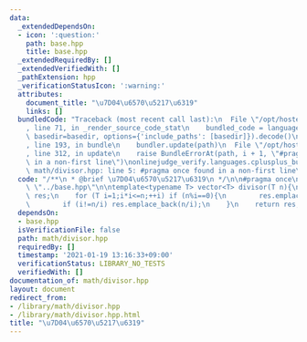 ```yaml
---
data:
  _extendedDependsOn:
  - icon: ':question:'
    path: base.hpp
    title: base.hpp
  _extendedRequiredBy: []
  _extendedVerifiedWith: []
  _pathExtension: hpp
  _verificationStatusIcon: ':warning:'
  attributes:
    document_title: "\u7D04\u6570\u5217\u6319"
    links: []
  bundledCode: "Traceback (most recent call last):\n  File \"/opt/hostedtoolcache/Python/3.9.1/x64/lib/python3.9/site-packages/onlinejudge_verify/documentation/build.py\"\
    , line 71, in _render_source_code_stat\n    bundled_code = language.bundle(stat.path,\
    \ basedir=basedir, options={'include_paths': [basedir]}).decode()\n  File \"/opt/hostedtoolcache/Python/3.9.1/x64/lib/python3.9/site-packages/onlinejudge_verify/languages/cplusplus.py\"\
    , line 193, in bundle\n    bundler.update(path)\n  File \"/opt/hostedtoolcache/Python/3.9.1/x64/lib/python3.9/site-packages/onlinejudge_verify/languages/cplusplus_bundle.py\"\
    , line 312, in update\n    raise BundleErrorAt(path, i + 1, \"#pragma once found\
    \ in a non-first line\")\nonlinejudge_verify.languages.cplusplus_bundle.BundleErrorAt:\
    \ math/divisor.hpp: line 5: #pragma once found in a non-first line\n"
  code: "/**\n * @brief \u7D04\u6570\u5217\u6319\n */\n\n#pragma once\n\n#include\
    \ \"../base.hpp\"\n\ntemplate<typename T> vector<T> divisor(T n){\n    vector<T>\
    \ res;\n    for (T i=1;i*i<=n;++i) if (n%i==0){\n        res.emplace_back(i);\n\
    \        if (i!=n/i) res.emplace_back(n/i);\n    }\n    return res;\n}"
  dependsOn:
  - base.hpp
  isVerificationFile: false
  path: math/divisor.hpp
  requiredBy: []
  timestamp: '2021-01-19 13:16:33+09:00'
  verificationStatus: LIBRARY_NO_TESTS
  verifiedWith: []
documentation_of: math/divisor.hpp
layout: document
redirect_from:
- /library/math/divisor.hpp
- /library/math/divisor.hpp.html
title: "\u7D04\u6570\u5217\u6319"
---
```

